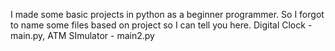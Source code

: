 I made some basic projects in python as a beginner programmer.
So I forgot to name some files based on project so I can tell you here. 
Digital Clock - main.py, 
ATM SImulator - main2.py
